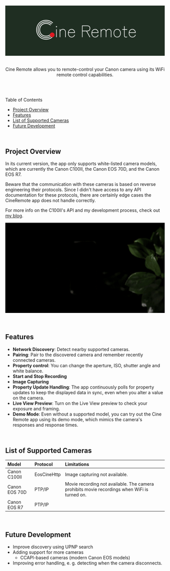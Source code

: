 ![Cine Remote Banner](docs/assets/cine_remote_banner.png)
<br>
<br>

<p align="center">
Cine Remote allows you to remote-control your Canon camera using its WiFi remote control capabilities.
</p>
<br>
<br>

Table of Contents
- [Project Overview](#project-overview)
- [Features](#features)
- [List of Supported Cameras](#list-of-supported-cameras)
- [Future Development](#future-development)

<br>

## Project Overview

In its current version, the app only supports white-listed camera models, which are currently the Canon C100II, the Canon EOS 70D, and the Canon EOS R7.

Beware that the communication with these cameras is based on reverse engineering their protocols. Since I didn't have access to any API documentation for these protocols, there are certainly edge cases the CineRemote app does not handle correctly.

For more info on the C100II's API and my development process, check out [my blog](https://julianschroden.com/series/Exploring-the-Canon-Browser-Remote-API/1/).

<p align="center">
  <img src="docs/assets/cine_remote_teaser.gif" alt="Cine Remote Demo"/>
</p>
<br>

## Features

- **Network Discovery**: Detect nearby supported cameras.
- **Pairing**: Pair to the discovered camera and remember recently connected cameras.
- **Property control**: You can change the aperture, ISO, shutter angle and white balance.
- **Start and Stop Recording**
- **Image Capturing**
- **Property Update Handling**: The app continuously polls for property updates to keep the displayed data in sync, even when you alter a value on the camera.
- **Live View Preview**: Turn on the Live View preview to check your exposure and framing.
- **Demo Mode**: Even without a supported model, you can try out the Cine Remote app using its demo mode, which mimics the camera's responses and response times.

<br>

## List of Supported Cameras

| Model         | Protocol    | Limitations                                                                                  |
|:--------------|:------------|:---------------------------------------------------------------------------------------------|
| Canon C100II  | EosCineHttp | Image capturing not available.                                                               |
| Canon EOS 70D | PTP/IP      | Movie recording not available. The camera prohibits movie recordings when WiFi is turned on. |
| Canon EOS R7  | PTP/IP      |                                                                                              |


<br>

## Future Development

- Improve discovery using UPNP search
- Adding support for more cameras
  - CCAPI-based cameras (modern Canon EOS models)
- Improving error handling, e. g. detecting when the camera disconnects.
